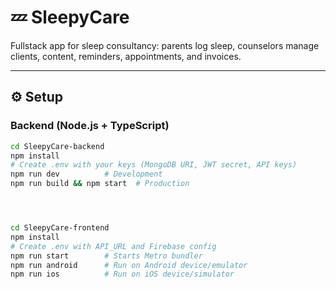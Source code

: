 # 💤 SleepyCare

Fullstack app for sleep consultancy: parents log sleep, counselors manage clients, content, reminders, appointments, and invoices.

---

## ⚙️ Setup

### Backend (Node.js + TypeScript)

```bash
cd SleepyCare-backend
npm install
# Create .env with your keys (MongoDB URI, JWT secret, API keys)
npm run dev          # Development
npm run build && npm start  # Production




cd SleepyCare-frontend
npm install
# Create .env with API_URL and Firebase config
npm run start        # Starts Metro bundler
npm run android      # Run on Android device/emulator
npm run ios          # Run on iOS device/simulator

